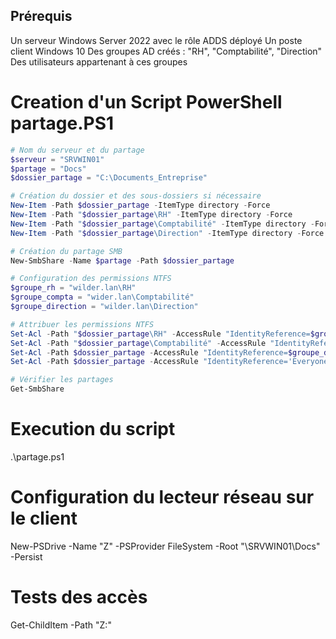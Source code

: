 ## Prérequis
Un serveur Windows Server 2022 avec le rôle ADDS déployé
Un poste client Windows 10
Des groupes AD créés : "RH", "Comptabilité", "Direction"
Des utilisateurs appartenant à ces groupes


# Creation d'un Script PowerShell partage.PS1

  ```powershell
# Nom du serveur et du partage
$serveur = "SRVWIN01"
$partage = "Docs"
$dossier_partage = "C:\Documents_Entreprise"

# Création du dossier et des sous-dossiers si nécessaire
New-Item -Path $dossier_partage -ItemType directory -Force
New-Item -Path "$dossier_partage\RH" -ItemType directory -Force
New-Item -Path "$dossier_partage\Comptabilité" -ItemType directory -Force
New-Item -Path "$dossier_partage\Direction" -ItemType directory -Force

# Création du partage SMB
New-SmbShare -Name $partage -Path $dossier_partage

# Configuration des permissions NTFS
$groupe_rh = "wilder.lan\RH"
$groupe_compta = "wider.lan\Comptabilité"
$groupe_direction = "wilder.lan\Direction"

# Attribuer les permissions NTFS
Set-Acl -Path "$dossier_partage\RH" -AccessRule "IdentityReference=$groupe_rh;AccessControlType='Allow';Rights='FullControl'"
Set-Acl -Path "$dossier_partage\Comptabilité" -AccessRule "IdentityReference=$groupe_compta;AccessControlType='Allow';Rights='FullControl'"
Set-Acl -Path $dossier_partage -AccessRule "IdentityReference=$groupe_direction;AccessControlType='Allow';Rights='FullControl'"
Set-Acl -Path $dossier_partage -AccessRule "IdentityReference='Everyone';AccessControlType='Allow';Rights='Read'"

# Vérifier les partages
Get-SmbShare
  ```
# Execution du script

.\partage.ps1

# Configuration du lecteur réseau sur le client
New-PSDrive -Name "Z" -PSProvider FileSystem -Root "\\SRVWIN01\Docs" -Persist

# Tests des accès
Get-ChildItem -Path "Z:\"
